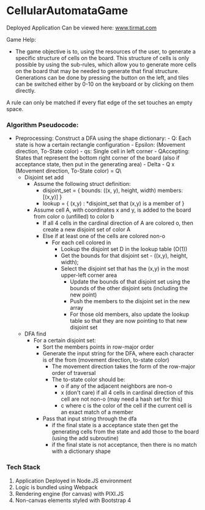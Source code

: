 # CellularAutomataGame

Deployed Application Can be viewed here: www.tirmat.com

Game Help:
- The game objective is to, using the resources of the user, to generate a specific structure of cells on the board. This structure of cells
is only possible by using the sub-rules, which allow you to generate more cells on the board that may be needed to generate that final structure.
Generations can be done by pressing the button on the left, and tiles can be switched either by 0-10 on the keyboard or by clicking on them directly.

A rule can only be matched if every flat edge of the set touches an empty space. 

### Algorithm Pseudocode:

- Preprocessing: Construct a DFA using the shape dictionary:
		- Q: Each state is how a certain rectangle configuration 
		- Epsilon: (Movement direction, To-State color)
		- qs: Single cell in left corner
		- QAccepting: States that represent the bottom right corner of the board (also if acceptance state, then put in the generating area)
		- Delta - Q x (Movement direction, To-State color) = Q\
	- Disjoint set add 
		- Assume the following struct definition:
			- disjoint_set = 
			{
				bounds: ((x, y), height, width)
				members: [(x,y)]
			}
			- lookup = 
			{
				(x,y) : *disjoint_set that (x,y) is a member of
			}
		- Assume cell A, with coordinates x and y, is added to the board from color o (unfilled)  to color b
			- If all 4 cells in the cardinal direction of A are colored o, then create a new disjoint set of color A
			- Else if at least one of the cells are colored non-o
				- For each cell colored in
					- Lookup the disjoint set D in the lookup table (O(1))
					- Get the bounds for that disjoint set - ((x,y), height, width);
					- Select the disjoint set that has the (x,y) in the most upper-left corner area
						- Update the bounds of that disjoint set using the bounds of the other disjoint sets (including the new point)
						- Push the members to the disjoint set in the new array
						- For those old members, also update the lookup table so that they are now pointing to that new disjoint set
	- DFA find
		- For a certain disjoint set:
			- Sort the members points in row-major order
			- Generate the input string for the DFA, where each character is of the from (movement direction, to-state color)
				- The movement direction takes the form of the row-major order of traversal
				- The to-state color should be:
					- o if any of the adjacent neighbors are non-o
					- x (don't care) if all 4 cells in cardinal direction of this cell are not non-o (may need a hash set for this)
					- c where c is the color of the cell if the current cell is an exact match of a member
			- Pass that input string through the dfa
				- if the final state is a acceptance state then get the generating cells from the state and add those to the board (using the add subroutine)
				- if the final state is not acceptance, then there is no match with a dictionary shape
				
### Tech Stack

1. Application Deployed in Node.JS environment
2. Logic is bundled using Webpack
3. Rendering engine (for canvas) with PIXI.JS
4. Non-canvas elements styled with Bootstrap 4
